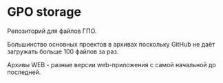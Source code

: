 # GPO storage

Репозиторий для файлов ГПО.

Большинство основных проектов в архивах поскольку GitHub не даёт загружать больше 100 файлов за раз.

Архивы WEB - разные версии web-приложения с самой начальной до последней.
